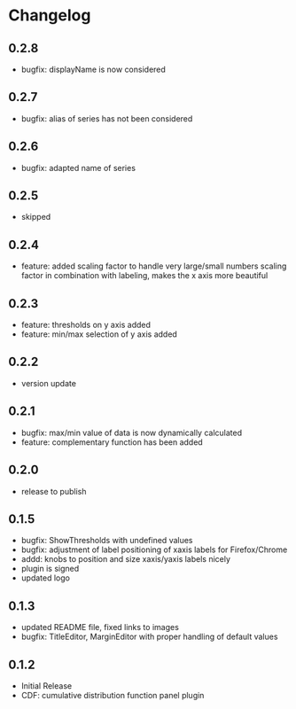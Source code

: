 # Changelog

## 0.2.8
- bugfix: displayName is now considered

## 0.2.7
- bugfix: alias of series has not been considered

## 0.2.6
- bugfix: adapted name of series

## 0.2.5
- skipped

## 0.2.4
- feature: added scaling factor to handle very large/small numbers
           scaling factor in combination with labeling, makes the x axis 
           more beautiful

## 0.2.3
- feature: thresholds on y axis added
- feature: min/max selection of y axis added

## 0.2.2
- version update

## 0.2.1
- bugfix: max/min value of data is now dynamically calculated
- feature: complementary function has been added

## 0.2.0
- release to publish

## 0.1.5
- bugfix: ShowThresholds with undefined values
- bugfix: adjustment of label positioning of xaxis labels for Firefox/Chrome
- addd:   knobs to position and size xaxis/yaxis labels nicely
- plugin is signed
- updated logo

## 0.1.3
- updated README file, fixed links to images
- bugfix: TitleEditor, MarginEditor with proper handling of default values

## 0.1.2
- Initial Release
- CDF: cumulative distribution function panel plugin
